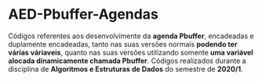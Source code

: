 # AED-Pbuffer-Agendas
Códigos referentes aos desenvolvimente da **agenda Pbuffer**, encadeadas e duplamente encadeadas, tanto nas suas versões normais **podendo ter várias váriaveis**, quanto nas suas versões utilizando somente **uma variável alocada dinamicamente chamada Pbuffer**. Códigos realizados durante a disciplina de **Algoritmos e Estruturas de Dados** do semestre de **2020/1**.
